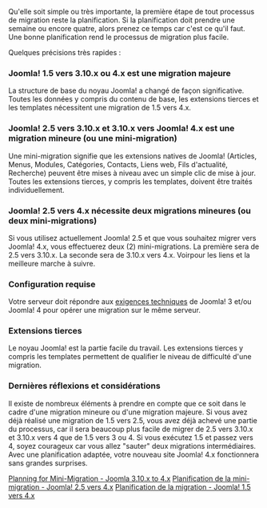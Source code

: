 <!-- Filename: Planning_for_Migration / Display title: Planification d'une migration -->

Qu'elle soit simple ou très importante, la première étape de tout
processus de migration reste la planification. Si la planification doit
prendre une semaine ou encore quatre, alors prenez ce temps car c'est ce
qu'il faut. Une bonne planification rend le processus de migration plus
facile.

Quelques précisions très rapides :

### Joomla! 1.5 vers 3.10.x ou 4.x est une migration majeure

La structure de base du noyau Joomla! a changé de façon significative.
Toutes les données y compris du contenu de base, les extensions tierces
et les templates nécessitent une migration de 1.5 vers 4.x.

### Joomla! 2.5 vers 3.10.x et 3.10.x vers Joomla! 4.x est une migration mineure (ou une mini-migration)

Une mini-migration signifie que les extensions natives de Joomla!
(Articles, Menus, Modules, Catégories, Contacts, Liens web, Fils
d'actualité, Recherche) peuvent être mises à niveau avec un simple clic
de mise à jour. Toutes les extensions tierces, y compris les templates,
doivent être traités individuellement.

### Joomla! 2.5 vers 4.x nécessite deux migrations mineures (ou deux mini-migrations)

Si vous utilisez actuellement Joomla! 2.5 et que vous souhaitez migrer
vers Joomla! 4.x, vous effectuerez deux (2) mini-migrations. La première
sera de 2.5 vers 3.10.x. La seconde sera de 3.10.x vers 4.x. Voirpour les liens et la meilleure marche à suivre.

### Configuration requise

Votre serveur doit répondre aux
<a href="http://www.joomla.org/about-joomla/technical-requirements.html"
class="external text" target="_blank"
rel="noreferrer noopener">exigences techniques</a> de Joomla! 3 et/ou
Joomla! 4 pour opérer une migration sur le même serveur.

### Extensions tierces

Le noyau Joomla! est la partie facile du travail. Les extensions tierces
y compris les templates permettent de qualifier le niveau de difficulté
d'une migration.

### Dernières réflexions et considérations

Il existe de nombreux éléments à prendre en compte que ce soit dans le
cadre d'une migration mineure ou d'une migration majeure. Si vous avez
déjà réalisé une migration de 1.5 vers 2.5, vous avez déjà achevé une
partie du processus, car il sera beaucoup plus facile de migrer de 2.5
vers 3.10.x et 3.10.x vers 4 que de 1.5 vers 3 ou 4. Si vous exécutez
1.5 et passez vers 4, soyez courageux car vous allez "sauter" deux
migrations intermédiaires. Avec une planification adaptée, votre nouveau
site Joomla! 4.x fonctionnera sans grandes surprises.

<a
href="https://docs.joomla.org/Planning_for_Mini-Migration_-_Joomla_3.10.x_to_4.x"
id="content-button" class="button expand">Planning for Mini-Migration -
Joomla 3.10.x to 4.x</a> <a
href="https://docs.joomla.org/Planning_for_Mini-Migration_-_Joomla_2.5_to_4.x"
id="content-button" class="button expand">Planification de la
mini-migration - Joomla! 2.5 vers 4.x</a>
<a href="https://docs.joomla.org/Planning_Migration_-_Joomla_1.5_to_4"
id="content-button" class="button expand success">Planification de la
migration - Joomla! 1.5 vers 4.x</a>
